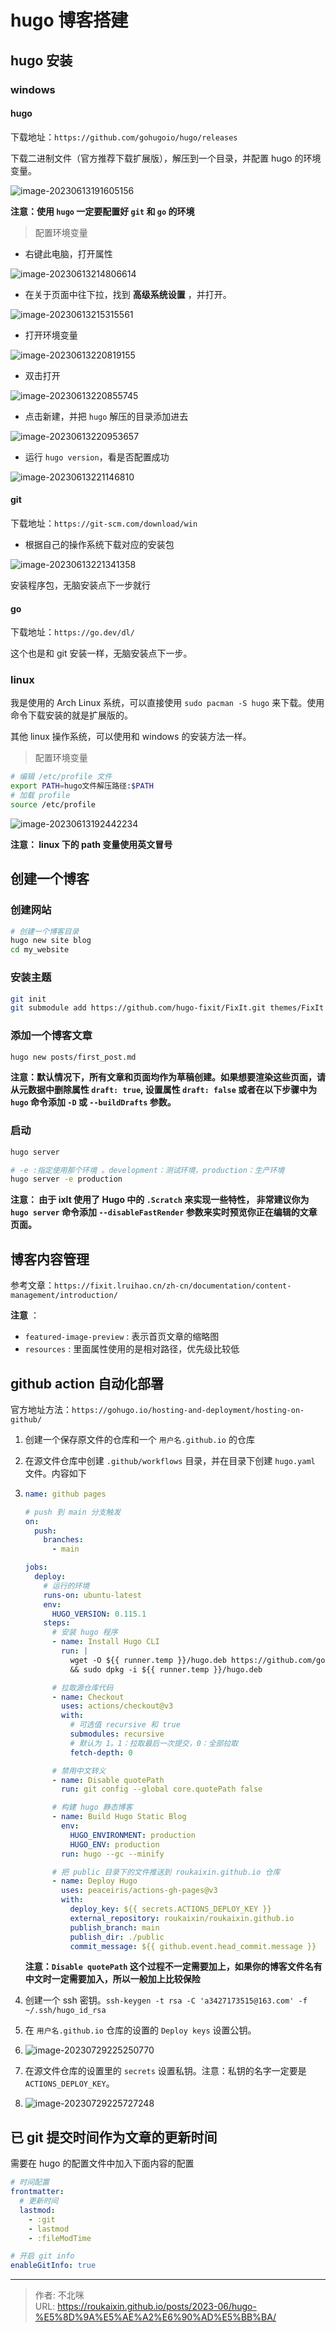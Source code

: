# hugo 博客搭建






## hugo 安装

### windows

#### hugo

下载地址：`https://github.com/gohugoio/hugo/releases`

下载二进制文件（官方推荐下载扩展版），解压到一个目录，并配置 hugo 的环境变量。

![image-20230613191605156](hugo-博客搭建.assets/image-20230613191605156.png " ")

**注意：使用 `hugo` 一定要配置好 `git` 和 `go`  的环境**

> 配置环境变量

- 右键此电脑，打开属性

![image-20230613214806614](hugo-博客搭建.assets/image-20230613214806614.png " ")

- 在关于页面中往下拉，找到 **高级系统设置** ，并打开。

![image-20230613215315561](hugo-博客搭建.assets/image-20230613215315561.png " ")

- 打开环境变量

![image-20230613220819155](hugo-博客搭建.assets/image-20230613220819155.png " ")

- 双击打开

![image-20230613220855745](hugo-博客搭建.assets/image-20230613220855745.png " ")

- 点击新建，并把 `hugo` 解压的目录添加进去

![image-20230613220953657](hugo-博客搭建.assets/image-20230613220953657.png " ")

- 运行 `hugo version`，看是否配置成功

![image-20230613221146810](hugo-博客搭建.assets/image-20230613221146810.png " ")



#### git

下载地址：`https://git-scm.com/download/win`

- 根据自己的操作系统下载对应的安装包

![image-20230613221341358](hugo-博客搭建.assets/image-20230613221341358.png " ")

安装程序包，无脑安装点下一步就行



#### go

下载地址：`https://go.dev/dl/`

这个也是和 git 安装一样，无脑安装点下一步。





### linux

我是使用的 Arch Linux 系统，可以直接使用 `sudo pacman -S hugo` 来下载。使用命令下载安装的就是扩展版的。

其他 linux 操作系统，可以使用和 windows 的安装方法一样。

> 配置环境变量

```bash
# 编辑 /etc/profile 文件
export PATH=hugo文件解压路径:$PATH
# 加载 profile
source /etc/profile
```

![image-20230613192442234](hugo-博客搭建.assets/image-20230613192442234.png " ")

**注意： linux 下的 path 变量使用英文冒号**





## 创建一个博客

### 创建网站

```bash
# 创建一个博客目录
hugo new site blog
cd my_website
```



### 安装主题

```bash
git init
git submodule add https://github.com/hugo-fixit/FixIt.git themes/FixIt
```



### 添加一个博客文章

```bash
hugo new posts/first_post.md
```

**注意：默认情况下，所有文章和页面均作为草稿创建。如果想要渲染这些页面，请从元数据中删除属性 `draft: true`, 设置属性 `draft: false` 或者在以下步骤中为 `hugo` 命令添加 `-D` 或 `--buildDrafts` 参数。**



### 启动

```bash
hugo server

# -e :指定使用那个环境 。development：测试环境，production：生产环境
hugo server -e production
```

**注意： 由于 ixIt 使用了 Hugo 中的 `.Scratch` 来实现一些特性， 非常建议你为 `hugo server` 命令添加 `--disableFastRender` 参数来实时预览你正在编辑的文章页面。**




## 博客内容管理

参考文章：`https://fixit.lruihao.cn/zh-cn/documentation/content-management/introduction/`



**注意** ： 
- `featured-image-preview` : 表示首页文章的缩略图
- `resources` : 里面属性使用的是相对路径，优先级比较低

## github action 自动化部署

官方地址方法：`https://gohugo.io/hosting-and-deployment/hosting-on-github/`

1. 创建一个保存原文件的仓库和一个 `用户名.github.io` 的仓库

2. 在源文件仓库中创建 `.github/workflows` 目录，并在目录下创建 `hugo.yaml` 文件。内容如下

3. ```yaml
   name: github pages
   
   # push 到 main 分支触发
   on:
     push:
       branches:
         - main
   
   jobs:
     deploy:
       # 运行的环境
       runs-on: ubuntu-latest
       env:
         HUGO_VERSION: 0.115.1
       steps:
         # 安装 hugo 程序
         - name: Install Hugo CLI
           run: |
             wget -O ${{ runner.temp }}/hugo.deb https://github.com/gohugoio/hugo/releases/download/v${HUGO_VERSION}/hugo_extended_${HUGO_VERSION}_linux-amd64.deb \
             && sudo dpkg -i ${{ runner.temp }}/hugo.deb
   
         # 拉取源仓库代码
         - name: Checkout
           uses: actions/checkout@v3
           with:
             # 可选值 recursive 和 true
             submodules: recursive
             # 默认为 1。1：拉取最后一次提交，0：全部拉取
             fetch-depth: 0
   
         # 禁用中文转义
         - name: Disable quotePath
           run: git config --global core.quotePath false
   
         # 构建 hugo 静态博客
         - name: Build Hugo Static Blog
           env:
             HUGO_ENVIRONMENT: production
             HUGO_ENV: production
           run: hugo --gc --minify
   
         # 把 public 目录下的文件推送到 roukaixin.github.io 仓库
         - name: Deploy Hugo
           uses: peaceiris/actions-gh-pages@v3
           with:
             deploy_key: ${{ secrets.ACTIONS_DEPLOY_KEY }}
             external_repository: roukaixin/roukaixin.github.io
             publish_branch: main
             publish_dir: ./public
             commit_message: ${{ github.event.head_commit.message }}
   ```

   **注意：`Disable quotePath` 这个过程不一定需要加上，如果你的博客文件名有中文时一定需要加入，所以一般加上比较保险**
4. 创建一个 ssh 密钥。`ssh-keygen -t rsa -C 'a3427173515@163.com' -f ~/.ssh/hugo_id_rsa`
5. 在 `用户名.github.io` 仓库的设置的 `Deploy keys` 设置公钥。
6. ![image-20230729225250770](hugo-博客搭建.assets/image-20230729225250770.png " ")
7. 在源文件仓库的设置里的 `secrets` 设置私钥。注意：私钥的名字一定要是 `ACTIONS_DEPLOY_KEY`。
8. ![image-20230729225727248](hugo-博客搭建.assets/image-20230729225727248.png " ")

## 已 git 提交时间作为文章的更新时间

需要在 hugo 的配置文件中加入下面内容的配置

```yaml
# 时间配置
frontmatter:
  # 更新时间
  lastmod:
    - :git
    - lastmod
    - :fileModTime

# 开启 git info
enableGitInfo: true
```


---

> 作者: 不北咪  
> URL: https://roukaixin.github.io/posts/2023-06/hugo-%E5%8D%9A%E5%AE%A2%E6%90%AD%E5%BB%BA/  


